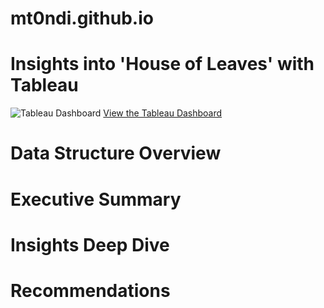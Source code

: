 # mt0ndi.github.io
# Insights into 'House of Leaves' with Tableau
![Tableau Dashboard]()
[View the Tableau Dashboard](https://public.tableau.com/views/HouseofLeaves/Dashboard12?:language=en-US&:sid=&:redirect=auth&:display_count=n&:origin=viz_share_link)

# Data Structure Overview
# Executive Summary
# Insights Deep Dive
# Recommendations
